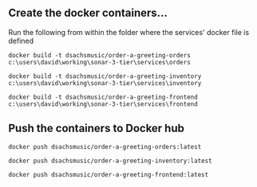 ## Create the docker containers...
Run the following from within the folder where the services' docker file is defined

`docker build -t dsachsmusic/order-a-greeting-orders c:\users\david\working\sonar-3-tier\services\orders`

`docker build -t dsachsmusic/order-a-greeting-inventory c:\users\david\working\sonar-3-tier\services\inventory`

`docker build -t dsachsmusic/order-a-greeting-frontend c:\users\david\working\sonar-3-tier\services\frontend`

## Push the containers to Docker hub

`docker push dsachsmusic/order-a-greeting-orders:latest`

`docker push dsachsmusic/order-a-greeting-inventory:latest`

`docker push dsachsmusic/order-a-greeting-frontend:latest`

